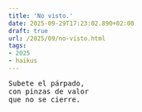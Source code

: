 ```yaml
---
title: 'No visto.'
date: 2025-09-29T17:23:02.890+02:00
draft: true
url: /2025/09/no-visto.html
tags:
- 2025
- haikus
---
```


<pre>
Subete el párpado,
con pinzas de valor
que no se cierre.
</pre>
